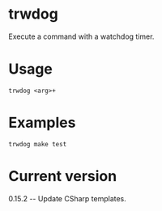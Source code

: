 # trwdog

Execute a command with a watchdog timer.

# Usage

    trwdog <arg>+

# Examples

    trwdog make test

# Current version

0.15.2 -- Update CSharp templates.
